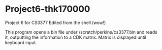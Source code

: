# Project6-thk170000
Project 6 for CS3377
Edited from the shell (wow!)

This program opens a bin file under /scratch/perkins/cs3377.bin and reads it, outputting the information to a CDK matrix. Matrix is displayed until keyboard input. 